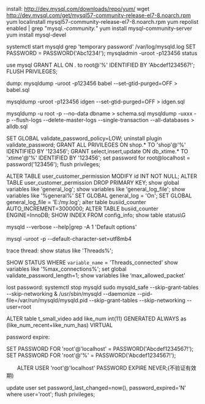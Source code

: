 
install:
http://dev.mysql.com/downloads/repo/yum/ 
wget http://dev.mysql.com/get/mysql57-community-release-el7-8.noarch.rpm
yum localinstall mysql57-community-release-el7-8.noarch.rpm
yum repolist enabled | grep "mysql.*-community.*"
yum install mysql-community-server
yum install mysql-devel

systemctl start mysqld
grep 'temporary password' /var/log/mysqld.log
SET PASSWORD = PASSWORD('Abc1234!');
mysqladmin -uroot -p123456 status   

use mysql
GRANT ALL ON *.* to root@'%' IDENTIFIED BY 'Abcdef1234567!';
FLUSH PRIVILEGES;


dump:
mysqldump -uroot -p123456 babel --set-gtid-purged=OFF > babel.sql

mysqldump -uroot -p123456 idgen --set-gtid-purged=OFF > idgen.sql


mysqldump -u root -p --no-data dbname > schema.sql
mysqldump -uxxx -p --flush-logs --delete-master-logs --single-transaction  --all-databases > alldb.sql



SET GLOBAL validate_password_policy=LOW;
uninstall plugin validate_password;
GRANT ALL PRIVILEGES ON shop.* TO 'shop'@'%' IDENTIFIED BY '123456';
GRANT select,insert,update ON db_xtime.* TO 'xtime'@'%' IDENTIFIED BY '123456';
set password for root@localhost = password('123456');
flush privileges;


ALTER TABLE user_customer_permission MODIFY id INT NOT NULL;
ALTER TABLE user_customer_permission DROP PRIMARY KEY;
show global variables like 'general_log';
show variables like 'general_log_file';
show variables like '%general%'
SET GLOBAL general_log = 'On';
SET GLOBAL general_log_file = 'E:/my.log';
alter table busiid_counter AUTO_INCREMENT=3000000;
ALTER TABLE busiid_counter ENGINE=InnoDB;
SHOW INDEX FROM config_info;
show table status\G

mysqld --verbose --help|grep -A 1 'Default options'


mysql -uroot -p --default-character-set=utf8mb4







trace thread:
show status like 'Threads%';

SHOW STATUS WHERE `variable_name` = 'Threads_connected'
show variables like '%max_connections%';
set global validate_password_length=1;
show variables like ‘max_allowed_packet'


lost password:
systemctl stop mysqld
sudo mysqld_safe --skip-grant-tables --skip-networking &
/usr/sbin/mysqld --daemonize --pid-file=/var/run/mysqld/mysqld.pid --skip-grant-tables --skip-networking --user=root

ALTER table t_small_video add like_num int(11)  GENERATED ALWAYS as (like_num_recent+like_num_has) VIRTUAL



password expire:

SET PASSWORD FOR 'root'@'localhost' = PASSWORD('Abcdef1234567!');
SET PASSWORD FOR 'root'@'%' = PASSWORD('Abcdef1234567!');

　　ALTER USER 'root'@'localhost' PASSWORD EXPIRE NEVER;(不验证有效期)

update user set password_last_changed=now(), password_expired='N' where user='root';
flush privileges;

